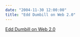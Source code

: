 ```yaml
---
date: "2004-11-30 12:00:00"
title: "Edd Dumbill on Web 2.0"
---
```


[Edd Dumbill on Web 2.0](/lemire/blog/2004/11-30-edd-dumbill-on-web-20)

